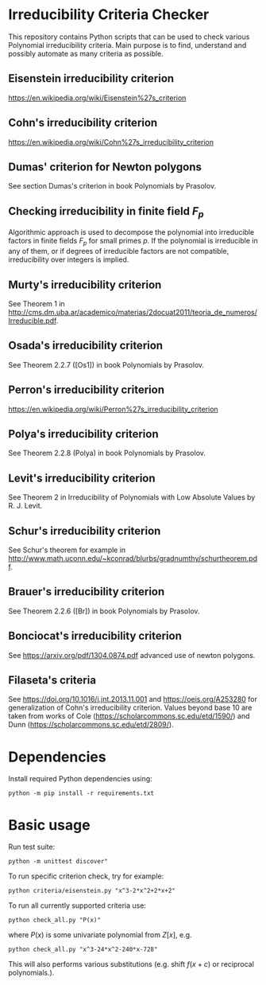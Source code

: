 # Irreducibility Criteria Checker
This repository contains Python scripts that can be used to check various Polynomial irreducibility criteria. Main purpose is to find, understand and possibly automate as many criteria as possible.

## Eisenstein irreducibility criterion
https://en.wikipedia.org/wiki/Eisenstein%27s_criterion

## Cohn's irreducibility criterion
https://en.wikipedia.org/wiki/Cohn%27s_irreducibility_criterion

## Dumas' criterion for Newton polygons
See section Dumas's criterion in book Polynomials by Prasolov. 

## Checking irreducibility in finite field $F_p$
Algorithmic approach is used to decompose the polynomial into irreducible factors in finite fields $F_p$ for small primes $p$. If the polynomial is irreducible in any of them, or if degrees of irreducible factors are not compatible, irreducibility over integers is implied.

## Murty's irreducibility criterion
See Theorem 1 in http://cms.dm.uba.ar/academico/materias/2docuat2011/teoria_de_numeros/Irreducible.pdf.

## Osada's irreducibility criterion
See Theorem 2.2.7 ([Os1]) in book Polynomials by Prasolov. 

## Perron's irreducibility criterion
https://en.wikipedia.org/wiki/Perron%27s_irreducibility_criterion

## Polya's irreducibility criterion
See Theorem 2.2.8 (Polya) in book Polynomials by Prasolov. 

## Levit's irreducibility criterion
See Theorem 2 in Irreducibility of Polynomials with Low Absolute Values by R. J. Levit. 

## Schur's irreducibility criterion
See Schur's theorem for example in http://www.math.uconn.edu/~kconrad/blurbs/gradnumthy/schurtheorem.pdf.

## Brauer's irreducibility criterion
See Theorem 2.2.6 ([Br]) in book Polynomials by Prasolov. 

## Bonciocat's irreducibility criterion
See https://arxiv.org/pdf/1304.0874.pdf advanced use of newton polygons.

## Filaseta's criteria
See https://doi.org/10.1016/j.jnt.2013.11.001 and https://oeis.org/A253280 for generalization of Cohn's irreducibility criterion. Values beyond base 10 are taken from works of Cole (https://scholarcommons.sc.edu/etd/1590/) and Dunn (https://scholarcommons.sc.edu/etd/2809/).  

# Dependencies

Install required Python dependencies using:

`
python -m pip install -r requirements.txt
`

# Basic usage

Run test suite:

`
python -m unittest discover"
`

To run specific criterion check, try for example:

 `
python criteria/eisenstein.py "x^3-2*x^2+2*x+2"
`

To run all currently supported criteria use:


`
python check_all.py "P(x)"
`

where $P(x)$ is some univariate polynomial from $Z[x]$, e.g.
 
 `
python check_all.py "x^3-24*x^2-240*x-728"
`

This will also performs various substitutions (e.g. shift $f(x+c)$ or reciprocal polynomials.).




